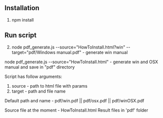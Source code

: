 ## Installation
1) npm install

## Run script
2) node pdf_generate.js --source="HowToInstall.html?win" --target="pdf/Windows manual.pdf" - generate win manual
 
  node pdf_generate.js --source="HowToInstall.html" - generate win and OSX manual and save in "pdf" directory

Script has follow arguments:
1. source - path to html file with params
2. target - path and file name

Default path and name - pdf/win.pdf || pdf/osx.pdf || pdf/winOSX.pdf

Source file at the moment - HowToInstall.html
Result files in 'pdf' folder
